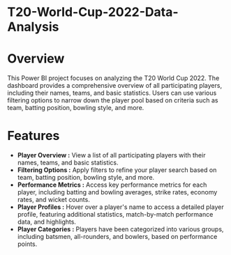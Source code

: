 # T20-World-Cup-2022-Data-Analysis

# Overview
This Power BI project focuses on analyzing the T20 World Cup 2022. The dashboard provides a comprehensive overview of all participating players, including their names, teams, and basic statistics. Users can use various filtering options to narrow down the player pool based on criteria such as team, batting position, bowling style, and more.

# Features
- **Player Overview :** View a list of all participating players with their names, teams, and basic statistics.
- **Filtering Options :** Apply filters to refine your player search based on team, batting position, bowling style, and more.
- **Performance Metrics :** Access key performance metrics for each player, including batting and bowling averages, strike rates, economy rates, and wicket counts.
- **Player Profiles :** Hover over a player's name to access a detailed player profile, featuring additional statistics, match-by-match performance data, and highlights.
- **Player Categories :** Players have been categorized into various groups, including batsmen, all-rounders, and bowlers, based on performance points.
